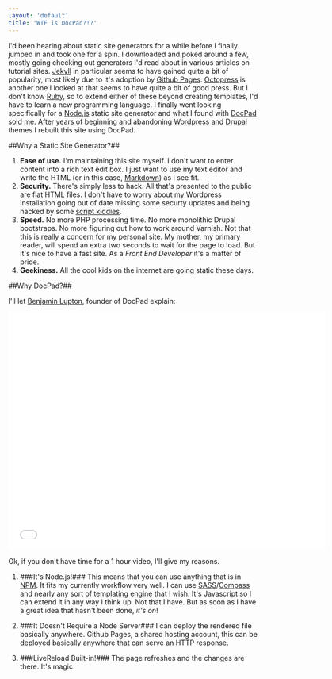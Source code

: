 ```yaml
---
layout: 'default'
title: 'WTF is DocPad?!?'
---
```


I'd been hearing about static site generators for a while before I finally jumped in and took one for a spin.  I downloaded and poked around a few, mostly going checking out generators I'd read about in various articles on tutorial sites.  [Jekyll](http://jekyllrb.com/ "Jekyll") in particular seems to have gained quite a bit of popularity, most likely due to it's adoption by [Github Pages](http://pages.github.com/ "Github Pages").  [Octopress](http://octopress.org/ "Octopress") is another one I looked at that seems to have quite a bit of good press.  But I don't know [Ruby](http://www.ruby-lang.org/ "Ruby"), so to extend either of these beyond creating templates, I'd have to learn a new programming language.  I finally went looking specifically for a [Node.js](http://nodejs.org/ "Node.js") static site generator and what I found with [DocPad](http://docpad.org/ "DocPad") sold me.  After years of beginning and abandoning [Wordpress](http://wordpress.org/ "Wordpress") and [Drupal](http://drupal.org "Drupal") themes I rebuilt this site using DocPad.  

##Why a Static Site Generator?##

1. **Ease of use.**  I'm maintaining this site myself.  I don't want to enter content into a rich text edit box.  I just want to use my text editor and write the HTML (or in this case, [Markdown](http://daringfireball.net/projects/markdown/ "Markdown")) as I see fit.   
2. **Security.**  There's simply less to hack.  All that's presented to the public are flat HTML files.  I don't have to worry about my Wordpress installation going out of date missing some securty updates and being hacked by some [script kiddies](http://www.urbandictionary.com/define.php?term=script+kiddie "Script Kiddies").  
3. **Speed.**  No more PHP processing time.  No more monolithic Drupal bootstraps.  No more figuring out how to work around Varnish.  Not that this is really a concern for my personal site.  My mother, my primary reader, will spend an extra two seconds to wait for the page to load.  But it's nice to have a fast site.  As a *Front End Developer* it's a matter of pride.
4. **Geekiness.**  All the cool kids on the internet are going static these days.

##Why DocPad?##

I'll let [Benjamin Lupton](http://balupton.com/ "Ben Lupton"), founder of DocPad explain:

<iframe width="640" height="480" src="//www.youtube.com/embed/hvQCXDWh7Wg" frameborder="0" allowfullscreen></iframe>

Ok, if you don't have time for a 1 hour video, I'll give my reasons.

1. ###It's Node.js!###
This means that you can use anything that is in [NPM](https://npmjs.org/ "Node Package Manager").  It fits my currently workflow very well.  I can use [SASS](http://sass-lang.com/ "Syntactically Awesome Style Sheets")/[Compass](http://compass-style.org/ "Compass") and nearly any sort of [templating engine](http://docpad.org/docs/plugins#renderers "Renderers") that I wish.  It's Javascript so I can extend it in any way I think up.  Not that I have.  But as soon as I have a great idea that hasn't been done, *it's on*!

2. ###It Doesn't Require a Node Server###
I can deploy the rendered file basically anywhere.  Github Pages, a shared hosting account, this can be deployed basically anywhere that can serve an HTTP response.  

3. ###LiveReload Built-in!###
The page refreshes and the changes are there.  It's magic.